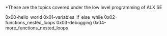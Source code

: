 *These are the topics covered under the low level programming of ALX SE

0x00-hello_world
0x01-variables_if_else_while
0x02-functions_nested_loops
0x03-debugging
0x04-more_functions_nested_loops
